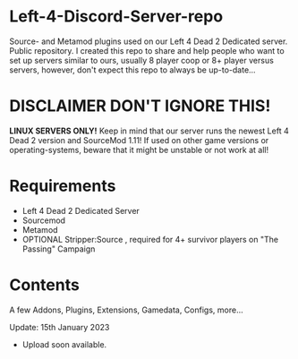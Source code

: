 # Left-4-Discord-Server-repo
Source- and Metamod plugins used on our Left 4 Dead 2 Dedicated server. Public repository.
I created this repo to share and help people who want to set up servers similar to ours, usually 8 player coop or 8+ player versus servers, however, don't expect this repo to always be up-to-date...

# **DISCLAIMER DON'T IGNORE THIS!** 
**LINUX SERVERS ONLY!**
Keep in mind that our server runs the newest Left 4 Dead 2 version and SourceMod 1.11!
If used on other game versions or operating-systems, beware that it might be unstable or not work at all!

# **Requirements**
- Left 4 Dead 2 Dedicated Server
- Sourcemod
- Metamod 
- OPTIONAL Stripper:Source , required for 4+ survivor players on "The Passing" Campaign

# **Contents**
A few Addons, Plugins, Extensions, Gamedata, Configs, more...

Update: 15th January 2023
- Upload soon available.
